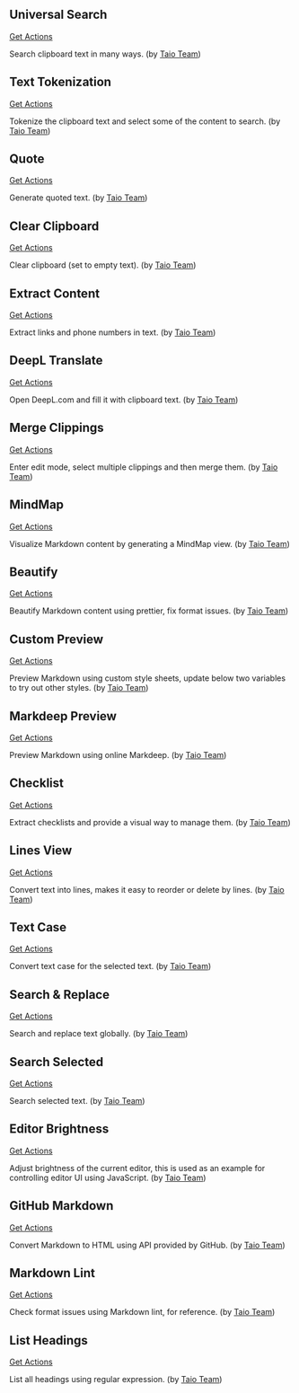 ## Universal Search

<a href='/docs/actions/builtin/universal-search.json'>Get Actions</a>

Search clipboard text in many ways. (by [Taio Team](https://taio.app))

## Text Tokenization

<a href='/docs/actions/builtin/text-tokenization.json'>Get Actions</a>

Tokenize the clipboard text and select some of the content to search. (by [Taio Team](https://taio.app))

## Quote

<a href='/docs/actions/builtin/quote.json'>Get Actions</a>

Generate quoted text. (by [Taio Team](https://taio.app))

## Clear Clipboard

<a href='/docs/actions/builtin/clear-clipboard.json'>Get Actions</a>

Clear clipboard (set to empty text). (by [Taio Team](https://taio.app))

## Extract Content

<a href='/docs/actions/builtin/extract-content.json'>Get Actions</a>

Extract links and phone numbers in text. (by [Taio Team](https://taio.app))

## DeepL Translate

<a href='/docs/actions/builtin/deepl-translate.json'>Get Actions</a>

Open DeepL.com and fill it with clipboard text. (by [Taio Team](https://taio.app))

## Merge Clippings

<a href='/docs/actions/builtin/merge-clippings.json'>Get Actions</a>

Enter edit mode, select multiple clippings and then merge them. (by [Taio Team](https://taio.app))

## MindMap

<a href='/docs/actions/builtin/mindmap.json'>Get Actions</a>

Visualize Markdown content by generating a MindMap view. (by [Taio Team](https://taio.app))

## Beautify

<a href='/docs/actions/builtin/beautify.json'>Get Actions</a>

Beautify Markdown content using prettier, fix format issues. (by [Taio Team](https://taio.app))

## Custom Preview

<a href='/docs/actions/builtin/custom-preview.json'>Get Actions</a>

Preview Markdown using custom style sheets, update below two variables to try out other styles. (by [Taio Team](https://taio.app))

## Markdeep Preview

<a href='/docs/actions/builtin/markdeep-preview.json'>Get Actions</a>

Preview Markdown using online Markdeep. (by [Taio Team](https://taio.app))

## Checklist

<a href='/docs/actions/builtin/checklist.json'>Get Actions</a>

Extract checklists and provide a visual way to manage them. (by [Taio Team](https://taio.app))

## Lines View

<a href='/docs/actions/builtin/lines-view.json'>Get Actions</a>

Convert text into lines, makes it easy to reorder or delete by lines. (by [Taio Team](https://taio.app))

## Text Case

<a href='/docs/actions/builtin/text-case.json'>Get Actions</a>

Convert text case for the selected text. (by [Taio Team](https://taio.app))

## Search & Replace

<a href='/docs/actions/builtin/search-replace.json'>Get Actions</a>

Search and replace text globally. (by [Taio Team](https://taio.app))

## Search Selected

<a href='/docs/actions/builtin/search-selected.json'>Get Actions</a>

Search selected text. (by [Taio Team](https://taio.app))

## Editor Brightness

<a href='/docs/actions/builtin/editor-brightness.json'>Get Actions</a>

Adjust brightness of the current editor, this is used as an example for controlling editor UI using JavaScript. (by [Taio Team](https://taio.app))

## GitHub Markdown

<a href='/docs/actions/builtin/github-markdown.json'>Get Actions</a>

Convert Markdown to HTML using API provided by GitHub. (by [Taio Team](https://taio.app))

## Markdown Lint

<a href='/docs/actions/builtin/markdown-lint.json'>Get Actions</a>

Check format issues using Markdown lint, for reference. (by [Taio Team](https://taio.app))

## List Headings

<a href='/docs/actions/builtin/list-headings.json'>Get Actions</a>

List all headings using regular expression. (by [Taio Team](https://taio.app))